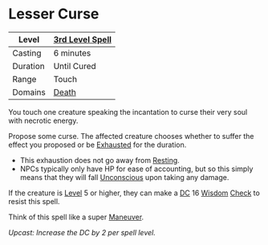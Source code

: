 # Lesser Curse

|Level|[3rd Level Spell](../../../Spell%20Level.md)|
|-----|---------------|
|Casting|6 minutes|
|Duration|Until Cured|
|Range|Touch|
|Domains|[Death](../../../Spell%20Domains/Death.md)|

You touch one creature speaking the incantation to curse their very soul with necrotic energy.

Propose some curse. The affected creature chooses whether to suffer the effect you proposed or be [Exhausted](../../../../Conditions/Exhausted.md) for the duration. 

* This exhaustion does not go away from [Resting](../../../../Game%20Procedures/Resting.md).
* NPCs typically only have HP for ease of accounting, but so this simply means that they will fall [Unconscious](../../../../Conditions/Unconscious.md) upon taking any damage.

If the creature is [Level](../../../../Player%20Characters/Derived%20Statistics/Level.md) 5 or higher, they can make a [DC](../../../../Game%20Procedures/DC.md) 16 [Wisdom](../../../../Player%20Characters/Chosen%20Statistics/Wisdom.md) [Check](../../../../Game%20Procedures/Check.md) to resist this spell.

Think of this spell like a super [Maneuver](../../../../Game%20Procedures/Maneuver.md).

*Upcast: Increase the DC by 2 per spell level.*
